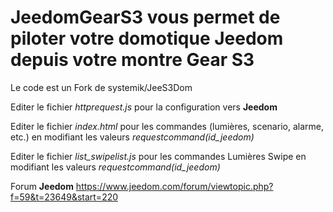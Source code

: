 # JeedomGearS3 vous permet de piloter votre domotique Jeedom depuis votre montre Gear S3 

Le code est un Fork de systemik/JeeS3Dom

Editer le fichier *httprequest.js* pour la configuration vers **Jeedom**

Editer le fichier *index.html* pour les commandes (lumières, scenario, alarme, etc.) en modifiant les valeurs *requestcommand(id_jeedom)*

Editer le fichier *list_swipelist.js* pour les commandes Lumières Swipe en modifiant les valeurs *requestcommand(id_jeedom)*

Forum **Jeedom** https://www.jeedom.com/forum/viewtopic.php?f=59&t=23649&start=220
